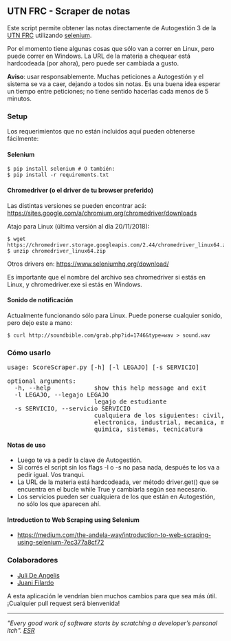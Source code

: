 ## UTN FRC - Scraper de notas

Este script permite obtener las notas directamente de Autogestión 3 de la [UTN FRC] utilizando [selenium].

Por el momento tiene algunas cosas que sólo van a correr en Linux, pero puede correr en Windows. La URL de la materia a chequear está hardcodeada (por ahora), pero puede ser cambiada a gusto.

**Aviso**: usar responsablemente. Muchas peticiones a Autogestión y el sistema se va a caer, dejando a todos sin notas. Es una buena idea esperar un tiempo entre peticiones; no tiene sentido hacerlas cada menos de 5 minutos.

### Setup

Los requerimientos que no están incluidos aquí pueden obtenerse fácilmente:

#### Selenium
```
$ pip install selenium # O también:
$ pip install -r requirements.txt
```

#### Chromedriver (o el driver de tu browser preferido)
Las distintas versiones se pueden encontrar acá: https://sites.google.com/a/chromium.org/chromedriver/downloads

Atajo para Linux (última versión al día 20/11/2018):
```
$ wget https://chromedriver.storage.googleapis.com/2.44/chromedriver_linux64.zip
$ unzip chromedriver_linux64.zip
```
Otros drivers en: https://www.seleniumhq.org/download/

Es importante que el nombre del archivo sea chromedriver si estás en Linux, y chromedriver.exe si estás en Windows.


#### Sonido de notificación
Actualmente funcionando sólo para Linux. Puede ponerse cualquier sonido, pero dejo este a mano:
```
$ curl http://soundbible.com/grab.php?id=1746&type=wav > sound.wav
```

### Cómo usarlo
<pre>
usage: ScoreScraper.py [-h] [-l LEGAJO] [-s SERVICIO]

optional arguments:
  -h, --help            show this help message and exit
  -l LEGAJO, --legajo LEGAJO
                        legajo de estudiante
  -s SERVICIO, --servicio SERVICIO
                        cualquiera de los siguientes: civil, electrica,
                        electronica, industrial, mecanica, metalurgica,
                        quimica, sistemas, tecnicatura
</pre>


#### Notas de uso
- Luego te va a pedir la clave de Autogestión.
- Si corrés el script sin los flags -l o -s no pasa nada, después te los va a pedir igual. Vos tranqui.
- La URL de la materia está hardcodeada, ver método driver.get() que se encuentra en el bucle while True y cambiarla según sea necesario.
- Los servicios pueden ser cualquiera de los que están en Autogestión, no sólo los que aparecen ahí.

#### Introduction to Web Scraping using Selenium 
- https://medium.com/the-andela-way/introduction-to-web-scraping-using-selenium-7ec377a8cf72

### Colaboradores
- [Juli De Angelis]
- [Juani Filardo]

A esta aplicación le vendrían bien muchos cambios para que sea más útil.
¡Cualquier pull request será bienvenida!


-----------------------------------------------------------------------
*"Every good work of software starts by scratching a developer’s
personal itch". [ESR]*

[//]:# (Links. This won't be seen after it's interpreted.)
[selenium]: <https://www.seleniumhq.org/>
[UTN FRC]: <https://www.frc.utn.edu.ar/>
[chromedriver]: <https://sites.google.com/a/chromium.org/chromedriver/downloads>
[alarma]: <http://soundbible.com/grab.php?id=1746&type=wav>
[Juli De Angelis]: <https://github.com/julideangelis>
[Juani Filardo]: <https://github.com/JuaniFilardo>
[ESR]:<http://www.unterstein.net/su/docs/CathBaz.pdf>
